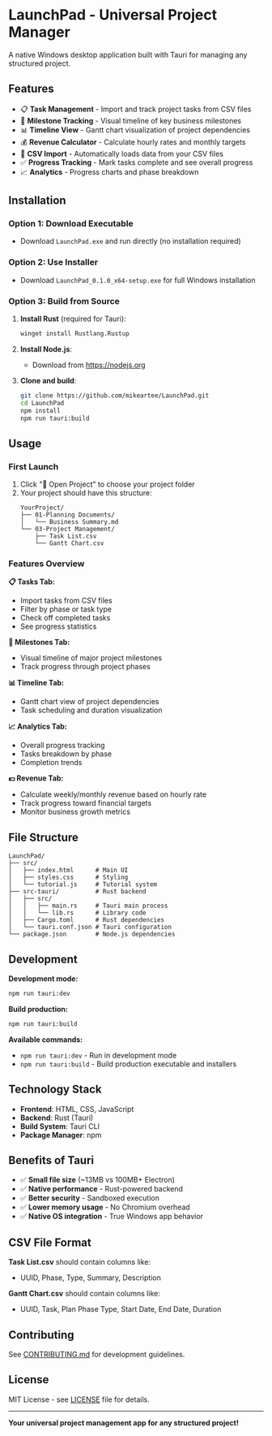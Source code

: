 # LaunchPad - Universal Project Manager

A native Windows desktop application built with Tauri for managing any structured project.

## Features

- 📋 **Task Management** - Import and track project tasks from CSV files
- 🎯 **Milestone Tracking** - Visual timeline of key business milestones  
- 📊 **Timeline View** - Gantt chart visualization of project dependencies
- 💰 **Revenue Calculator** - Calculate hourly rates and monthly targets
- 🔄 **CSV Import** - Automatically loads data from your CSV files
- ✅ **Progress Tracking** - Mark tasks complete and see overall progress
- 📈 **Analytics** - Progress charts and phase breakdown

## Installation

### Option 1: Download Executable
- Download `LaunchPad.exe` and run directly (no installation required)

### Option 2: Use Installer
- Download `LaunchPad_0.1.0_x64-setup.exe` for full Windows installation

### Option 3: Build from Source
1. **Install Rust** (required for Tauri):
   ```bash
   winget install Rustlang.Rustup
   ```

2. **Install Node.js**:
   - Download from https://nodejs.org

3. **Clone and build**:
   ```bash
   git clone https://github.com/mikeartee/LaunchPad.git
   cd LaunchPad
   npm install
   npm run tauri:build
   ```

## Usage

### First Launch
1. Click "📁 Open Project" to choose your project folder
2. Your project should have this structure:
   ```
   YourProject/
   ├── 01-Planning Documents/
   │   └── Business Summary.md
   └── 03-Project Management/
       ├── Task List.csv
       └── Gantt Chart.csv
   ```

### Features Overview

**📋 Tasks Tab:**
- Import tasks from CSV files
- Filter by phase or task type
- Check off completed tasks
- See progress statistics

**🎯 Milestones Tab:**
- Visual timeline of major project milestones
- Track progress through project phases

**📊 Timeline Tab:**
- Gantt chart view of project dependencies
- Task scheduling and duration visualization

**📈 Analytics Tab:**
- Overall progress tracking
- Tasks breakdown by phase
- Completion trends

**💵 Revenue Tab:**
- Calculate weekly/monthly revenue based on hourly rate
- Track progress toward financial targets
- Monitor business growth metrics

## File Structure
```
LaunchPad/
├── src/
│   ├── index.html      # Main UI
│   ├── styles.css      # Styling
│   └── tutorial.js     # Tutorial system
├── src-tauri/          # Rust backend
│   ├── src/
│   │   ├── main.rs     # Tauri main process
│   │   └── lib.rs      # Library code
│   ├── Cargo.toml      # Rust dependencies
│   └── tauri.conf.json # Tauri configuration
└── package.json        # Node.js dependencies
```

## Development

**Development mode:**
```bash
npm run tauri:dev
```

**Build production:**
```bash
npm run tauri:build
```

**Available commands:**
- `npm run tauri:dev` - Run in development mode
- `npm run tauri:build` - Build production executable and installers

## Technology Stack

- **Frontend**: HTML, CSS, JavaScript
- **Backend**: Rust (Tauri)
- **Build System**: Tauri CLI
- **Package Manager**: npm

## Benefits of Tauri

- ✅ **Small file size** (~13MB vs 100MB+ Electron)
- ✅ **Native performance** - Rust-powered backend
- ✅ **Better security** - Sandboxed execution
- ✅ **Lower memory usage** - No Chromium overhead
- ✅ **Native OS integration** - True Windows app behavior

## CSV File Format

**Task List.csv** should contain columns like:
- UUID, Phase, Type, Summary, Description

**Gantt Chart.csv** should contain columns like:
- UUID, Task, Plan Phase Type, Start Date, End Date, Duration

## Contributing

See [CONTRIBUTING.md](CONTRIBUTING.md) for development guidelines.

## License

MIT License - see [LICENSE](LICENSE) file for details.

---

**Your universal project management app for any structured project!**